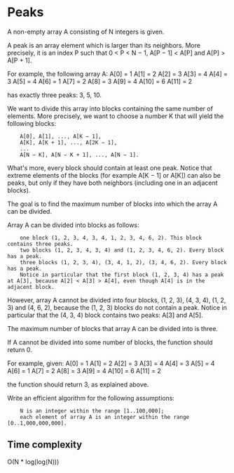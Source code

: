 # Peaks



A non-empty array A consisting of N integers is given.

A peak is an array element which is larger than its neighbors. More precisely, it is an index P such that 0 < P < N − 1,  A[P − 1] < A[P] and A[P] > A[P + 1].

For example, the following array A:
    A[0] = 1
    A[1] = 2
    A[2] = 3
    A[3] = 4
    A[4] = 3
    A[5] = 4
    A[6] = 1
    A[7] = 2
    A[8] = 3
    A[9] = 4
    A[10] = 6
    A[11] = 2

has exactly three peaks: 3, 5, 10.

We want to divide this array into blocks containing the same number of elements. More precisely, we want to choose a number K that will yield the following blocks:

        A[0], A[1], ..., A[K − 1],
        A[K], A[K + 1], ..., A[2K − 1],
        ...
        A[N − K], A[N − K + 1], ..., A[N − 1].

What's more, every block should contain at least one peak. Notice that extreme elements of the blocks (for example A[K − 1] or A[K]) can also be peaks, but only if they have both neighbors (including one in an adjacent blocks).

The goal is to find the maximum number of blocks into which the array A can be divided.

Array A can be divided into blocks as follows:

        one block (1, 2, 3, 4, 3, 4, 1, 2, 3, 4, 6, 2). This block contains three peaks.
        two blocks (1, 2, 3, 4, 3, 4) and (1, 2, 3, 4, 6, 2). Every block has a peak.
        three blocks (1, 2, 3, 4), (3, 4, 1, 2), (3, 4, 6, 2). Every block has a peak. 
        Notice in particular that the first block (1, 2, 3, 4) has a peak at A[3], because A[2] < A[3] > A[4], even though A[4] is in the adjacent block.

However, array A cannot be divided into four blocks, (1, 2, 3), (4, 3, 4), (1, 2, 3) and (4, 6, 2), because the (1, 2, 3) blocks do not contain a peak. Notice in particular that the (4, 3, 4) block contains two peaks: A[3] and A[5].

The maximum number of blocks that array A can be divided into is three.

If A cannot be divided into some number of blocks, the function should return 0.

For example, given:
    A[0] = 1
    A[1] = 2
    A[2] = 3
    A[3] = 4
    A[4] = 3
    A[5] = 4
    A[6] = 1
    A[7] = 2
    A[8] = 3
    A[9] = 4
    A[10] = 6
    A[11] = 2

the function should return 3, as explained above.

Write an efficient algorithm for the following assumptions:

        N is an integer within the range [1..100,000];
        each element of array A is an integer within the range [0..1,000,000,000].


## Time complexity
O(N * log(log(N))) 
